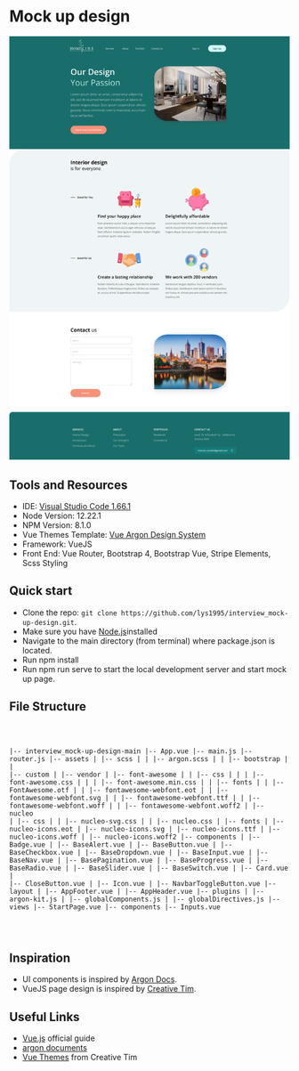 <h1>Mock up design</a></h1>
<p><img src="./public/img/brand/demo.png"/></p>

<h2 id="documentation">Tools and Resources</h2>

<ul>
  <li>IDE: <a href="https://code.visualstudio.com/download">Visual Studio Code 1.66.1</a></li>
  <li>Node Version: 12.22.1</li>
  <li>NPM Version: 8.1.0</li>
  <li>Vue Themes Template: <a href="https://www.creative-tim.com/product/vue-argon-design-system?affiliate_id=116187">Vue Argon Design System</a></li>
  <li>Framework: VueJS</li>
  <li>Front End: Vue Router, Bootstrap 4, Bootstrap Vue, Stripe Elements, Scss Styling</i>
</ul>

<h2 id="quick-start">Quick start</h2>

<ul>
  <li>Clone the repo: <code class="highlighter-rouge">git clone https://github.com/lys1995/interview_mock-up-design.git</code>.</li>
  <li>Make sure you have <a href="https://nodejs.org/en/">Node.js</a>installed</li>
  <li>Navigate to the main directory (from terminal) where package.json is located.</li>
  <li>Run npm install</li>
  <li>Run npm run serve to start the local development server and start mock up page.</li>
</ul>

<h2 id="file-structure">File Structure</h2>

<div class="highlighter-rouge"><div class="highlight"><pre class="highlight"><code>

|-- interview_mock-up-design-main
    |-- App.vue
    |-- main.js
    |-- router.js
    |-- assets
    |   |-- scss
    |   |   |-- argon.scss
    |   |   |-- bootstrap
    |   |   |-- custom
    |   |-- vendor
    |       |-- font-awesome
    |       |   |-- css
    |       |   |   |-- font-awesome.css
    |       |   |   |-- font-awesome.min.css
    |       |   |-- fonts
    |       |       |-- FontAwesome.otf
    |       |       |-- fontawesome-webfont.eot
    |       |       |-- fontawesome-webfont.svg
    |       |       |-- fontawesome-webfont.ttf
    |       |       |-- fontawesome-webfont.woff
    |       |       |-- fontawesome-webfont.woff2
    |       |-- nucleo
    |           |-- css
    |           |   |-- nucleo-svg.css
    |           |   |-- nucleo.css
    |           |-- fonts
    |               |-- nucleo-icons.eot
    |               |-- nucleo-icons.svg
    |               |-- nucleo-icons.ttf
    |               |-- nucleo-icons.woff
    |               |-- nucleo-icons.woff2
    |-- components
    |   |-- Badge.vue
    |   |-- BaseAlert.vue
    |   |-- BaseButton.vue
    |   |-- BaseCheckbox.vue
    |   |-- BaseDropdown.vue
    |   |-- BaseInput.vue
    |   |-- BaseNav.vue
    |   |-- BasePagination.vue
    |   |-- BaseProgress.vue
    |   |-- BaseRadio.vue
    |   |-- BaseSlider.vue
    |   |-- BaseSwitch.vue
    |   |-- Card.vue
    |   |-- CloseButton.vue
    |   |-- Icon.vue
    |   |-- NavbarToggleButton.vue
    |-- layout
    |   |-- AppFooter.vue
    |   |-- AppHeader.vue
    |-- plugins
    |   |-- argon-kit.js
    |   |-- globalComponents.js
    |   |-- globalDirectives.js
    |-- views
        |-- StartPage.vue
        |-- components
            |-- Inputs.vue

</code></pre></div></div>

<h2>Inspiration</h2>

<ul>
  <li>UI components is inspired by <a href="https://demos.creative-tim.com/vue-argon-design-system/documentation/#argon-design-system">Argon Docs</a>.</li>
  <li>VueJS page design is inspired by <a href="https://www.creative-tim.com/product/vue-argon-design-system?affiliate_id=116187">Creative Tim<a>.</li>
</ul>

<h2 id="useful-links">Useful Links</h2>

<ul>
  <li><a href="https://v2.vuejs.org/v2/guide/">Vue.js</a> official guide</li>
  <li><a href="https://www.youtube.com/channel/UCVyTG4sCw-rOvB9oHkzZD1w">argon documents</a></li>
  <li><a href="https://v2.vuejs.org/resources/themes.html">Vue Themes</a> from Creative Tim</li>
</ul>
